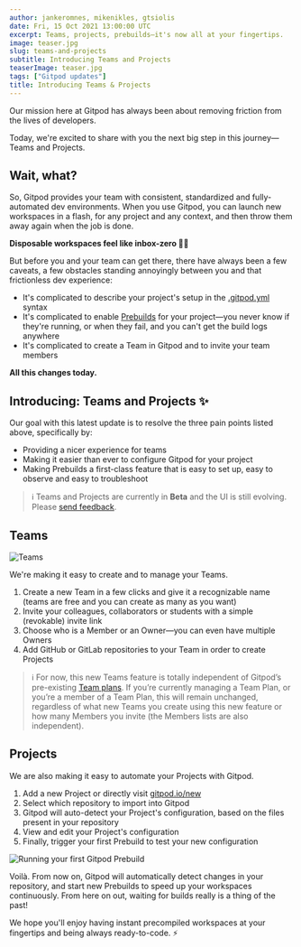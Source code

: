 ```yaml
---
author: jankeromnes, mikenikles, gtsiolis
date: Fri, 15 Oct 2021 13:00:00 UTC
excerpt: Teams, projects, prebuilds—it's now all at your fingertips.
image: teaser.jpg
slug: teams-and-projects
subtitle: Introducing Teams and Projects
teaserImage: teaser.jpg
tags: ["Gitpod updates"]
title: Introducing Teams & Projects
---
```


<script context="module">
  export const prerender = true;
</script>

Our mission here at Gitpod has always been about removing friction from the lives of developers.

Today, we're excited to share with you the next big step in this journey—Teams and Projects.

## Wait, what?

So, Gitpod provides your team with consistent, standardized and fully-automated dev environments. When you use Gitpod, you can launch new workspaces in a flash, for any project and any context, and then throw them away again when the job is done.

**Disposable workspaces feel like inbox-zero 🧘‍♀️**

But before you and your team can get there, there have always been a few caveats, a few obstacles standing annoyingly between you and that frictionless dev experience:

- It's complicated to describe your project's setup in the [.gitpod.yml](/docs/references/gitpod-yml/) syntax
- It's complicated to enable [Prebuilds](/docs/configure/projects/prebuilds/) for your project—you never know if they're running, or when they fail, and you can't get the build logs anywhere
- It's complicated to create a Team in Gitpod and to invite your team members

**All this changes today.**

## Introducing: Teams and Projects ✨

Our goal with this latest update is to resolve the three pain points listed above, specifically by:

- Providing a nicer experience for teams
- Making it easier than ever to configure Gitpod for your project
- Making Prebuilds a first-class feature that is easy to set up, easy to observe and easy to troubleshoot

> ℹ️ Teams and Projects are currently in **Beta** and the UI is still evolving. Please [send feedback](https://github.com/gitpod-io/gitpod/issues/5095).

## Teams

![Teams](../../../static/images/blog/teams-and-projects/teams.jpg)

We're making it easy to create and to manage your Teams.

1. Create a new Team in a few clicks and give it a recognizable name (teams are free and you can create as many as you want)
2. Invite your colleagues, collaborators or students with a simple (revokable) invite link
3. Choose who is a Member or an Owner—you can even have multiple Owners
4. Add GitHub or GitLab repositories to your Team in order to create Projects

> ℹ️ For now, this new Teams feature is totally independent of Gitpod’s pre-existing [Team plans](/docs/configure/teams). If you’re currently managing a Team Plan, or you’re a member of a Team Plan, this will remain unchanged, regardless of what new Teams you create using this new feature or how many Members you invite (the Members lists are also independent).

## Projects

We are also making it easy to automate your Projects with Gitpod.

1. Add a new Project or directly visit [gitpod.io/new](https://gitpod.io/new)
2. Select which repository to import into Gitpod
3. Gitpod will auto-detect your Project's configuration, based on the files present in your repository
4. View and edit your Project's configuration
5. Finally, trigger your first Prebuild to test your new configuration

![Running your first Gitpod Prebuild](../../../static/images/blog/teams-and-projects/prebuild-in-progress.jpg)

Voilà. From now on, Gitpod will automatically detect changes in your repository, and start new Prebuilds to speed up your workspaces continuously. From here on out, waiting for builds really is a thing of the past!

We hope you'll enjoy having instant precompiled workspaces at your fingertips and being always ready-to-code. ⚡
